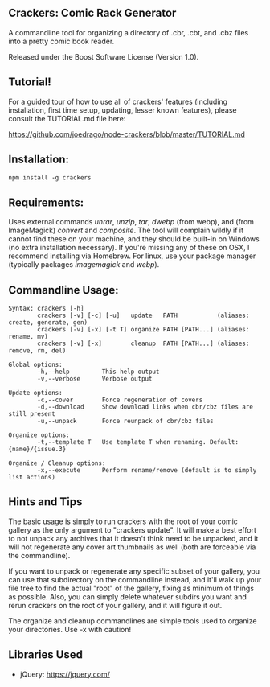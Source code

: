 Crackers: Comic Rack Generator
------------------------------

A commandline tool for organizing a directory of .cbr, .cbt, and .cbz files into a pretty comic book reader.

Released under the Boost Software License (Version 1.0).

Tutorial!
---------

For a guided tour of how to use all of crackers' features (including installation, first time setup, updating, lesser known features), please consult the TUTORIAL.md file here:

https://github.com/joedrago/node-crackers/blob/master/TUTORIAL.md

Installation:
-------------

    npm install -g crackers

Requirements:
-------------

Uses external commands *unrar*, *unzip*, *tar*, *dwebp* (from webp), and (from ImageMagick) *convert* and *composite*. The tool will complain wildly if it cannot find these on your machine, and they should be built-in on Windows (no extra installation necessary). If you're missing any of these on OSX, I recommend installing via Homebrew. For linux, use your package manager (typically packages *imagemagick* and *webp*).

Commandline Usage:
------------------

    Syntax: crackers [-h]
            crackers [-v] [-c] [-u]   update   PATH           (aliases: create, generate, gen)
            crackers [-v] [-x] [-t T] organize PATH [PATH...] (aliases: rename, mv)
            crackers [-v] [-x]        cleanup  PATH [PATH...] (aliases: remove, rm, del)

    Global options:
            -h,--help         This help output
            -v,--verbose      Verbose output

    Update options:
            -c,--cover        Force regeneration of covers
            -d,--download     Show download links when cbr/cbz files are still present
            -u,--unpack       Force reunpack of cbr/cbz files

    Organize options:
            -t,--template T   Use template T when renaming. Default: {name}/{issue.3}

    Organize / Cleanup options:
            -x,--execute      Perform rename/remove (default is to simply list actions)


Hints and Tips
--------------

The basic usage is simply to run crackers with the root of your comic gallery as the only argument to "crackers update". It will make a best effort to not unpack any archives that it doesn't think need to be unpacked, and it will not regenerate any cover art thumbnails as well (both are forceable via the commandline).

If you want to unpack or regenerate any specific subset of your gallery, you can use that subdirectory on the commandline instead, and it'll walk up your file tree to find the actual "root" of the gallery, fixing as minimum of things as possible. Also, you can simply delete whatever subdirs you want and rerun crackers on the root of your gallery, and it will figure it out.

The organize and cleanup commandlines are simple tools used to organize your directories. Use -x with caution!

Libraries Used
--------------

* jQuery: https://jquery.com/
